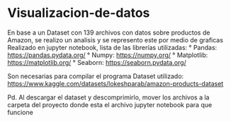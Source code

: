# Visualizacion-de-datos
En base a un Dataset con 139 archivos con datos sobre productos de Amazon, se realizo un analisis y se represento este por medio de graficas
Realizado en jupyter notebook, lista de las librerías utilizadas: 
° Pandas: https://pandas.pydata.org/ 
° Numpy: https://numpy.org/
° Matplotlib: https://matplotlib.org/
° Seaborn: https://seaborn.pydata.org/

Son necesarias para compilar el programa
Dataset utilizado: https://www.kaggle.com/datasets/lokeshparab/amazon-products-dataset

Pd. Al descargar el dataset y descomprimirlo, mover los archivos a la carpeta del proyecto donde esta el archivo jupyter notebook para que funcione 
